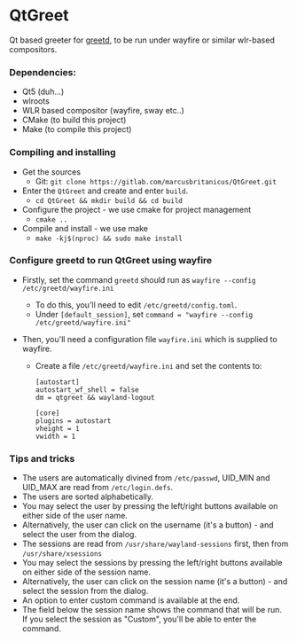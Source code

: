 # QtGreet
Qt based greeter for [greetd](https://git.sr.ht/~kennylevinsen/greetd), to be run under wayfire or similar wlr-based compositors.

### Dependencies:
- Qt5 (duh...)
- wlroots
- WLR based compositor (wayfire, sway etc..)
- CMake (to build this project)
- Make (to compile this project)

### Compiling and installing

- Get the sources
  * Git: `git clone https://gitlab.com/marcusbritanicus/QtGreet.git`
- Enter the `QtGreet` and create and enter `build`.
  * `cd QtGreet && mkdir build && cd build`
- Configure the project - we use cmake for project management
  * `cmake ..`
- Compile and install - we use make
  * `make -kj$(nproc) && sudo make install`

### Configure greetd to run QtGreet using wayfire

- Firstly, set the command `greetd` should run as `wayfire --config /etc/greetd/wayfire.ini`
  * To do this, you'll need to edit `/etc/greetd/config.toml`.
  * Under `[default_session]`, set `command = "wayfire --config /etc/greetd/wayfire.ini"`

- Then, you'll need a configuration file `wayfire.ini` which is supplied to wayfire.
  * Create a file `/etc/greetd/wayfire.ini` and set the contents to:
    ```
    [autostart]
    autostart_wf_shell = false
    dm = qtgreet && wayland-logout

    [core]
    plugins = autostart
    vheight = 1
    vwidth = 1
    ```

### Tips and tricks

- The users are automatically divined from `/etc/passwd`, UID_MIN and UID_MAX are read from `/etc/login.defs`.
- The users are sorted alphabetically.
- You may select the user by pressing the left/right buttons available on either side of the user name.
- Alternatively, the user can click on the username (it's a button) - and select the user from the dialog.
- The sessions are read from `/usr/share/wayland-sessions` first, then from `/usr/share/xsessions`
- You may select the sessions by pressing the left/right buttons available on either side of the session name.
- Alternatively, the user can click on the session name (it's a button) - and select the session from the dialog.
- An option to enter custom command is available at the end.
- The field below the session name shows the command that will be run. If you select the session as "Custom",
  you'll be able to enter the command.
